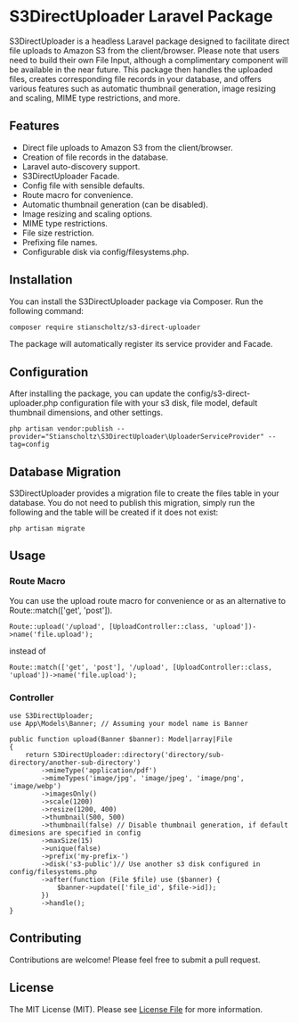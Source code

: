 # S3DirectUploader Laravel Package

S3DirectUploader is a headless Laravel package designed to facilitate direct file uploads to Amazon S3 from the client/browser. Please note that users need to build their own File Input, although a complimentary component will be available in the near future. This package then handles the uploaded files, creates corresponding file records in your database, and offers various features such as automatic thumbnail generation, image resizing and scaling, MIME type restrictions, and more.

## Features

- Direct file uploads to Amazon S3 from the client/browser.
- Creation of file records in the database.
- Laravel auto-discovery support.
- S3DirectUploader Facade.
- Config file with sensible defaults.
- Route macro for convenience.
- Automatic thumbnail generation (can be disabled).
- Image resizing and scaling options.
- MIME type restrictions.
- File size restriction.
- Prefixing file names.
- Configurable disk via config/filesystems.php.

## Installation

You can install the S3DirectUploader package via Composer. Run the following command:

```bash
composer require stianscholtz/s3-direct-uploader
```

The package will automatically register its service provider and Facade.

## Configuration

After installing the package, you can update the config/s3-direct-uploader.php configuration file with your s3 disk, file model, default thumbnail dimensions, and other settings.

```
php artisan vendor:publish --provider="Stianscholtz\S3DirectUploader\UploaderServiceProvider" --tag=config
```

## Database Migration
S3DirectUploader provides a migration file to create the files table in your database. You do not need to publish this migration, simply run the following and the table will be created if it does not exist:

```
php artisan migrate
```

## Usage
### Route Macro
You can use the upload route macro for convenience or as an alternative to Route::match(['get', 'post']).

```
Route::upload('/upload', [UploadController::class, 'upload'])->name('file.upload');
```

instead of  

```
Route::match(['get', 'post'], '/upload', [UploadController::class, 'upload'])->name('file.upload');
```

### Controller

```
use S3DirectUploader;
use App\Models\Banner; // Assuming your model name is Banner

public function upload(Banner $banner): Model|array|File
{
    return S3DirectUploader::directory('directory/sub-directory/another-sub-directory')
        ->mimeType('application/pdf')
        ->mimeTypes('image/jpg', 'image/jpeg', 'image/png', 'image/webp')
        ->imagesOnly()
        ->scale(1200)
        ->resize(1200, 400)
        ->thumbnail(500, 500)
        ->thumbnail(false) // Disable thumbnail generation, if default dimesions are specified in config
        ->maxSize(15)
        ->unique(false)
        ->prefix('my-prefix-')
        ->disk('s3-public')// Use another s3 disk configured in config/filesystems.php
        ->after(function (File $file) use ($banner) {
            $banner->update(['file_id', $file->id]);
        })
        ->handle();
}
```

## Contributing
Contributions are welcome! Please feel free to submit a pull request.

## License
The MIT License (MIT). Please see [License File](LICENSE.md) for more information.